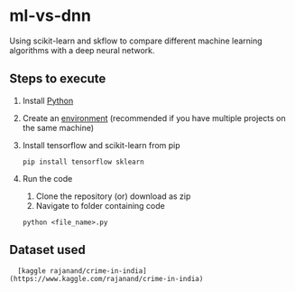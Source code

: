 # ml-vs-dnn
Using scikit-learn and skflow to compare different machine learning algorithms with a deep neural network.
## Steps to execute
1. Install [Python](https://www.python.org/downloads/)

1. Create an [environment](https://packaging.python.org/guides/installing-using-pip-and-virtual-environments/) (recommended if you have multiple projects on the same machine)

1. Install tensorflow and scikit-learn from pip
      ```
      pip install tensorflow sklearn
      ```

1. Run the code
      1. Clone the repository (or) download as zip
      1. Navigate to folder containing code
      ```
      python <file_name>.py
      ```
## Dataset used
      [kaggle rajanand/crime-in-india](https://www.kaggle.com/rajanand/crime-in-india)
